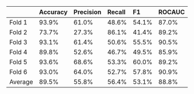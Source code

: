 |         | Accuracy   | Precision   | Recall   | F1    | ROCAUC   |
|:--------|:-----------|:------------|:---------|:------|:---------|
| Fold 1  | 93.9%      | 61.0%       | 48.6%    | 54.1% | 87.0%    |
| Fold 2  | 73.7%      | 27.3%       | 86.1%    | 41.4% | 89.2%    |
| Fold 3  | 93.1%      | 61.4%       | 50.6%    | 55.5% | 90.5%    |
| Fold 4  | 89.8%      | 52.6%       | 46.7%    | 49.5% | 85.9%    |
| Fold 5  | 93.6%      | 68.6%       | 53.3%    | 60.0% | 89.2%    |
| Fold 6  | 93.0%      | 64.0%       | 52.7%    | 57.8% | 90.9%    |
| Average | 89.5%      | 55.8%       | 56.4%    | 53.1% | 88.8%    |